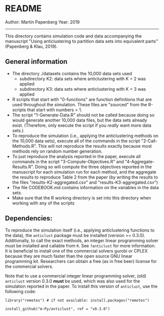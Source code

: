 
# README

Author: Martin Papenberg
Year: 2019

---

This directory contains simulation code and data accompanying the
manuscript "Using anticlustering to partition data sets into equivalent 
parts" (Papenberg & Klau, 2019).

## General information

- The directory ./datasets contains the 10,000 data sets used
    + subdirectory K2: data sets where anticlustering with K = 2 was applied
    + subdirectory K3: data sets where anticlustering with K = 3 was applied
- R scripts that start with "0-functions" are function definitions 
  that are used throughout the simulation. These files are "sourced" 
  from the R-scripts that start with numbers > 1.
- The script "1-Generate-Data.R" should not be called because doing so
  would generate another 10,000 data files, but the data sets already 
  exist. (Therefore, only execute the script if you *really* want more
  data sets.)
- To reproduce the simulation (i.e., applying the anticlustering methods
  on the 10,000 data sets), execute all of the commands in the script 
  "2-Call-Methods.R". This will not reproduce the results exactly
  because most methods rely on random number generation.
- To just reproduce the analysis reported in the paper, execute all 
  commands in the script "3-Compute-Objectives.R" and "4-Aggregate-Results.R". 
  Doing so will compute the three objectives reported in the manuscript
  for each simulation run for each method, and the aggregate the results
  to reproduce Table 2 from the paper (by writing the results to 
  the files "results-K2-aggregated.csv" and  "results-K3-aggregated.csv")
- The file CODEBOOK.md contains information on the variables in the 
  data sets.
- Make sure that the R working directory is set into this directory when
  working with any of the scripts

## Dependencies: 

To reproduce the simulation itself (i.e., applying anticlustering 
functions to the data), the `anticlust` package must be installed
(version >= 0.3.0). Additionally, to call the exact methods, an
integer linear programming solver must be installed and callable
from `R`. See `?anticlust` for more information. It is beneficial to 
install one of the commercial solvers gurobi or CPLEX because they 
are much faster than the open source GNU linear programming kit.
Researchers can obtain a free (as in free beer) license for the 
commercial solvers.

Note that to use a commercial integer linear programming solver,
(old) `anticlust` version 0.3.0 **must** be used, which was also 
used for the simulation reported in the paper. To install this 
version of `anticlust`, use the following code:

```
library("remotes") # if not available: install.packages("remotes")

install_github("m-Py/anticlust", ref = "v0.3.0")
```
